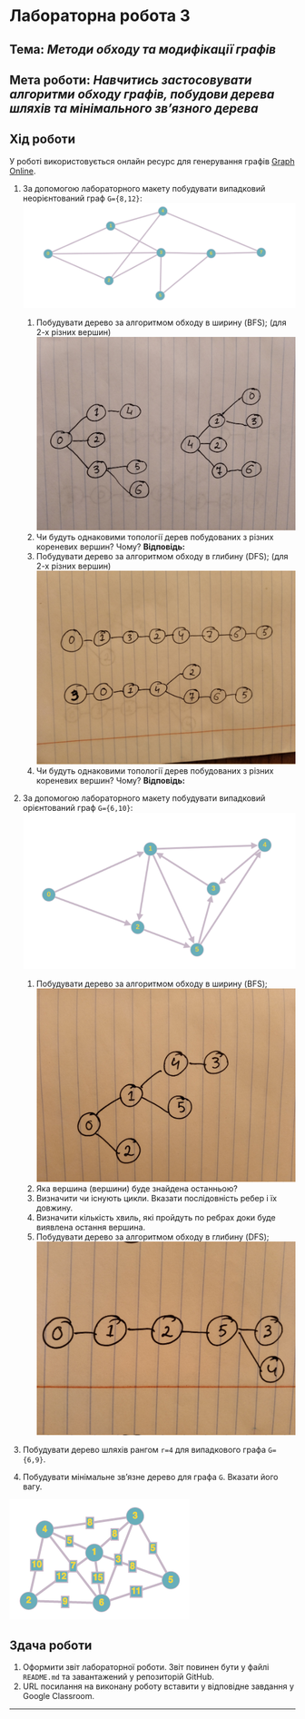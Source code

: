 # Лабораторна робота 3
## Тема: _Методи обходу та модифікації графів_
## Мета роботи: _Навчитись застосовувати алгоритми обходу графів, побудови дерева шляхів та мінімального зв’язного дерева_

## Хід роботи
У роботі використовується онлайн ресурс для генерування графів [Graph Online](https://graphonline.ru/).
1. За допомогою лабораторного макету побудувати випадковий неорієнтований граф `G={8,12}`:
![граф](https://github.com/osyka-oleksandr/osyka_lab_totk_2021/blob/main/lab-3/%D0%B3%D1%80%D0%B0%D1%84.png)
    1. Побудувати дерево за алгоритмом обходу в ширину (BFS); (для 2-х різних вершин)
    ![граф](https://github.com/osyka-oleksandr/osyka_lab_totk_2021/blob/main/lab-3/%D0%B3%D1%80%D0%B0%D1%841%D1%88%D0%B8%D1%80%D0%B8%D0%BD%D0%B0.jpg)
    1. Чи будуть однаковими топології дерев побудованих з різних кореневих вершин? Чому?
    **Відповідь:**
    1. Побудувати дерево за алгоритмом обходу в глибину (DFS); (для 2-х різних вершин)
    ![граф](https://github.com/osyka-oleksandr/osyka_lab_totk_2021/blob/main/lab-3/%D0%B3%D1%80%D0%B0%D1%841%D0%B2%D0%B3%D0%BB%D0%B8%D0%B1.jpg)
    1. Чи будуть однаковими топології дерев побудованих з різних кореневих вершин? Чому?
    **Відповідь:**
1. За допомогою лабораторного макету побудувати випадковий орієнтований граф `G={6,10}`:
![граф](https://github.com/osyka-oleksandr/osyka_lab_totk_2021/blob/main/lab-3/%D0%B3%D1%80%D0%B0%D1%842.png)
    1. Побудувати дерево за алгоритмом обходу в ширину (BFS);
    ![граф](https://github.com/osyka-oleksandr/osyka_lab_totk_2021/blob/main/lab-3/%D0%B3%D1%80%D0%B0%D1%842%D0%B2%D1%88%D0%B8%D1%80%D0%B8%D0%BD%D1%83.jpg)
    1. Яка вершина (вершини) буде знайдена останньою?
    1. Визначити чи існують цикли. Вказати послідовність ребер і їх довжину.
    1. Визначити кількість хвиль, які пройдуть по ребрах доки буде виявлена остання вершина.
    1. Побудувати дерево за алгоритмом обходу в глибину (DFS);
    ![граф](https://github.com/osyka-oleksandr/osyka_lab_totk_2021/blob/main/lab-3/%D0%B3%D1%80%D0%B0%D1%842%D0%B2%D0%B3%D0%BB%D0%B8%D0%B1.jpg)
1. Побудувати дерево шляхів рангом `r=4` для випадкового графа `G={6,9}`.

1. Побудувати мінімальне зв’язне дерево для графа `G`. Вказати його вагу.

![alt text](https://github.com/BobasB/lab_example/blob/master/lab_guidance/3_/images/graph.png "Знайти вагу графа")

## Здача роботи
1. Оформити звіт лабораторної роботи. Звіт повинен бути у файлі `README.md` та завантажений у репозиторій GitHub.
1. URL посилання на виконану роботу вставити у відповідне завдання у Google Classroom.

---
